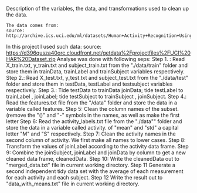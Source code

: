 Description of  the variables, the data, and transformations used to clean up the data.

    The data comes from:
    source: http://archive.ics.uci.edu/ml/datasets/Human+Activity+Recognition+Using+Smartphones
   In this project I used such data:
    source: https://d396qusza40orc.cloudfront.net/getdata%2Fprojectfiles%2FUCI%20HAR%20Dataset.zip
    Analyse was done with following seps:
    Step 1. :
    Read X_train.txt, y_train.txt and subject_train.txt from the "./data/train" folder and store them in trainData, trainLabel and trainSubject variables respectively.
    Step 2.:
    Read X_test.txt, y_test.txt and subject_test.txt from the "./data/test" folder and store them in testData, testLabel and testsubject variables respectively.
    Step 3.: 
    Tide testData to trainData  joinData; tide testLabel to trainLabel , joinLabel; tide testSubject to trainSubject , joinSubject.
    Step 4.: 
    Read the features.txt file from the "/data" folder and store the data in a variable called features. 
    Step 5:
    Clean the column names of the subset. (remove the "()" and "-" symbols in the names, as well as make the first letter
    Step 6:
    Read the activity_labels.txt file from the "./data"" folder and store the data in a variable called activity. of "mean" and "std" a capital letter "M" and "S" respectively.
    Step 7:
    Clean the activity names in the second column of activity. We first make all names to lower cases. 
    Step 8:
    Transform the values of joinLabel according to the activity data frame.
    Step 9: 
    Combine the joinSubject, joinLabel and joinData by column to get a new cleaned data frame, cleanedData. 
    Step 10:
    Write the cleanedData out to "merged_data.txt" file in current working directory.
    Step 11
    Generate a second independent tidy data set with the average of each measurement for each activity and each subject. 
    Step 12
    Write the result out to "data_with_means.txt" file in current working directory.
